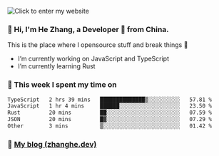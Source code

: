 ![Click to enter my website](https://github.com/zhanghecool/zhanghecool/assets/7930156/9a23f1b1-0360-42fa-a5af-91f48dc9cf5f)

### 👋 Hi, I'm He Zhang, a Developer 🚀 from China.

This is the place where I opensource stuff and break things :rofl:

- I’m currently working on JavaScript and TypeScript
- I’m currently learning Rust

### 💪 This week I spent my time on

<!--START_SECTION:waka-->

```txt
TypeScript   2 hrs 39 mins   ██████████████▒░░░░░░░░░░   57.81 %
JavaScript   1 hr 4 mins     ██████░░░░░░░░░░░░░░░░░░░   23.50 %
Rust         20 mins         ██░░░░░░░░░░░░░░░░░░░░░░░   07.59 %
JSON         20 mins         █▓░░░░░░░░░░░░░░░░░░░░░░░   07.29 %
Other        3 mins          ▒░░░░░░░░░░░░░░░░░░░░░░░░   01.42 %
```

<!--END_SECTION:waka-->

### 🌈 [My blog (zhanghe.dev)](https://zhanghe.dev) 
